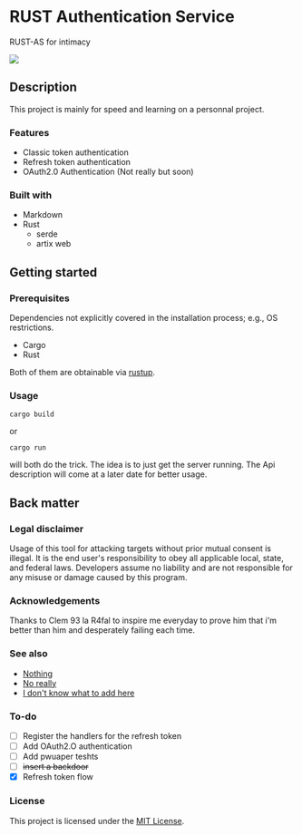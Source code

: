# RUST Authentication Service

RUST-AS for intimacy

![](https://img.shields.io/github/contributors/EFSPI/rust-authentification)

## Description

This project is mainly for speed and learning on a personnal project.

### Features

* Classic token authentication
* Refresh token authentication
* OAuth2.0 Authentication (Not really but soon)

### Built with

- Markdown
- Rust
    - serde
    - artix web

## Getting started

### Prerequisites

Dependencies not explicitly covered in the installation process; e.g., OS restrictions.
- Cargo
- Rust 
 
Both of them are obtainable via [rustup](https://rustup.rs/).

### Usage

`cargo build`

or

`cargo run`

will both do the trick. The idea is to just get the server running. 
The Api description will come at a later date for better usage.

## Back matter

### Legal disclaimer

Usage of this tool for attacking targets without prior mutual consent is illegal.
It is the end user's responsibility to obey all applicable local, state, and federal laws.
Developers assume no liability and are not responsible for any misuse or damage caused by this program.

### Acknowledgements

Thanks to Clem 93 la R4fal to inspire me everyday to prove him that i'm better than him
and desperately failing each time.

### See also

- [Nothing](https://example.com)
- [No really](https://example.com)
- [I don't know what to add here](https://example.com)

### To-do

- [ ] Register the handlers for the refresh token
- [ ] Add OAuth2.O authentication
- [ ] Add pwuaper teshts
- [ ] ~~insert a backdoor~~
- [x] Refresh token flow

### License

This project is licensed under the [MIT License](LICENSE.md).
